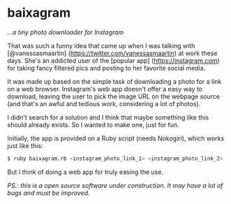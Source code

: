 baixagram
=========

_...a tiny photo downloader for Instagram_

That was such a funny idea that came up when I was talking with [@vanessasmaartin] (https://twitter.com/vanessasmaartin) at work these days. She's an addicted user of the [popular app] (https://instagram.com) for taking fancy filtered pics and posting to her favorite social media.

It was made up based on the simple task of downloading a photo for a link on a web browser. Instagram's web app doesn't offer a easy way to download, leaving the user to pick the image URL on the webpage source (and that's an awful and tedious work, considering a lot of photos).

I didn't search for a solution and I think that maybe something like this should already exists. So I wanted to make one, just for fun.

Initially, the app is provided on a Ruby script (needs Nokogiri), which works just like this:

```bash
$ ruby baixagram.rb <instagram_photo_link_1> <instagram_photo_link_2>
```

But I think of doing a web app for truly easing the use.

*PS.: this is a open source software under construction. It may have a lot of bugs and must be improved.*

